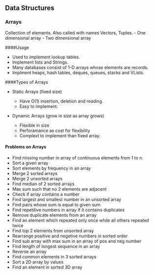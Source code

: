 ## Data Structures

### Arrays

Collection of elements. Also called with names Vectors, Tuples.
    - One dimensional array
    - Two dimensional array
    
####Usage
- Used to implement lookup tables.
- Implement lists and Strings.
- Many databases consist of 1-D arrays whose elements are records.
- Implment heaps, hash tables, deques, queues, stacks and VLists.

####Types of Arrays
- Static Arrays (fixed size)
  - Have O(1) insertion, deletion and reading.
  - Easy to implement.
  
- Dynamic Arrays (grow in size as array grows)
  - Flexible in size
  - Perforamance as cost for flexibility
  - Complext to implement than fixed array.
  
#### Problems on Arrays

- Find missing number in array of continuous elements from 1 to n.
- Sort a given array
- Sort elements by frequency in an array
- Merge 2 sorted arrays
- Merge 2 unsorted arrays
- Find median of 2 sorted arrays
- Max sum such that no 2 elements are adjacent
- Check if array contains a number
- Find largest and smallest number in an unsorted array
- Find pairs whose sum is equal to given sum
- Find repetitive numbers in array if it contains duplicates
- Remove duplicate elements from an array
- Find an element which repeated only once while all others repeated twice
- Find top 2 elements from unsorted array
- Rearrange positive and negetive numbers in sorted order
- Find sub array with max sum in an array of pos and neg number
- Find length of longest sequence in an array
- Reverse an array
- Find common elements in 3 sorted arrays
- Sort a 2D array by values
- Find an element in sorted 3D array
  



